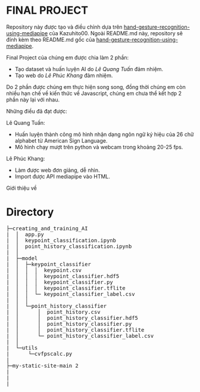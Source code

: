 # FINAL PROJECT

Repository này được tạo và điều chỉnh dựa trên [hand-gesture-recognition-using-mediapipe](https://github.com/Kazuhito00/hand-gesture-recognition-using-mediapipe) của Kazuhito00. Ngoài README.md này, repository sẽ đính kèm theo README.md gốc của [hand-gesture-recognition-using-mediapipe](https://github.com/Kazuhito00/hand-gesture-recognition-using-mediapipe).

Final Project của chúng em được chia làm 2 phần:
* Tạo dataset và huấn luyện AI do *Lê Quang Tuấn* đảm nhiệm.
* Tạo web do *Lê Phúc Khang* đảm nhiệm.

Do 2 phần được chúng em thực hiện song song, đồng thời chúng em còn nhiều hạn chế về kiến thức về Javascript, chúng em chưa thể kết hợp 2 phần này lại với nhau.

Những điều đã đạt được:

Lê Quang Tuấn: 
* Huấn luyện thành công mô hình nhận dạng ngôn ngữ ký hiệu của 26 chữ alphabet từ American Sign Language.
* Mô hình chạy mượt trên python và webcam trong khoảng 20-25 fps.

Lê Phúc Khang:
* Làm được web đơn giảng, dễ nhìn.
* Import được API mediapipe vào HTML.

Giới thiệu về 

# Directory
<pre>
├─creating_and_training_AI
|  │  app.py
|  │  keypoint_classification.ipynb
|  │  point_history_classification.ipynb
|  │  
|  ├─model
|  │  ├─keypoint_classifier
|  │  │  │  keypoint.csv
|  │  │  │  keypoint_classifier.hdf5
|  │  │  │  keypoint_classifier.py
|  │  │  │  keypoint_classifier.tflite
|  │  │  └─ keypoint_classifier_label.csv
|  │  │          
|  │  └─point_history_classifier
|  │      │  point_history.csv
|  │      │  point_history_classifier.hdf5
|  │      │  point_history_classifier.py
|  │      │  point_history_classifier.tflite
|  │      └─ point_history_classifier_label.csv
|  │          
|  └─utils
|      └─cvfpscalc.py
|
├─my-static-site-main 2
|
|
|
</pre>
